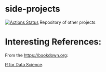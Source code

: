 # side-projects
[![Actions Status](https://github.com/oscaralejandro1907/side-projects)](https://github.com/qc2105/ExercisesCppHowToProgram9thEd/actions)
 Repository of other projects
 
 
 # Interesting References:
 
 From the https://bookdown.org:
 
  [R for Data Science](https://r4ds.had.co.nz).
